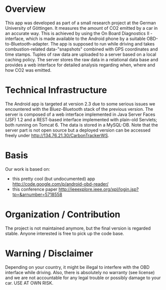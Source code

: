 # Overview #
This app was developed as part of a small research project at the German University of Göttingen.
It measures the amount of CO2 emitted by a car in an accurate way.
This is achieved by using the On Board Diagnostics II - interface, which is made available to the Android phone by a suitable OBD-to-Bluetooth-adapter.
The app is supposed to run while driving and takes combustion-related data-"snapshots" combined with GPS coordinates and time stamps.
Tuples of raw data are uploaded to a server based on a local caching policy.
The server stores the raw data in a relational data base and provides a web interface for detailed analysis regarding when, where and how CO2 was emitted.


# Technical Infrastructure #
The Android app is targeted at version 2.3 due to some serious issues we encountered with the Bluez-Bluetooth stack of the previous version.
The server is composed of a web interface implemented in Java Server Faces (JSF) 1.2 and a REST-based interface implemented with plain-old Servlets; both running on Tomcat 6.
The data is stored in a MySQL-DB. Note that the server part is not open source but a deployed version can be accessed freely under http://134.76.21.30/CarbonTrackerWS.

# Basis #
Our work is based on:
  * this pretty cool (but undocumented) app http://code.google.com/p/android-obd-reader/
  * this conference paper http://ieeexplore.ieee.org/xpl/login.jsp?tp=&arnumber=5718558

# Organization / Contribution #
The project is not maintained anymore, but the final version is regarded stable. Anyone interested is free to pick up the code base.

# Warning / Disclaimer #
Depending on your country, it might be illegal to interfere with the OBD interface while driving. Also, there is absolutely no warranty (see license) and we are not accountable
for any legal trouble or possibly damage to your car. USE AT OWN RISK.